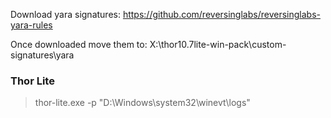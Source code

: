 
Download yara signatures: 
https://github.com/reversinglabs/reversinglabs-yara-rules  

Once downloaded move them to:
X:\thor10.7lite-win-pack\custom-signatures\yara

### Thor Lite

> thor-lite.exe -p "D:\Windows\system32\winevt\logs"
